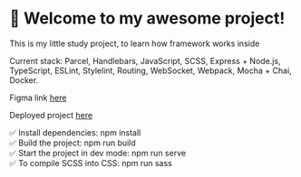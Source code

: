 # 🚀 Welcome to my awesome project!

This is my little study project, to learn how framework works inside

Current stack: Parcel, Handlebars, JavaScript, SCSS, Express + Node.js, TypeScript, ESLint, Stylelint, Routing, WebSocket, Webpack, Mocha + Chai, Docker.

Figma link [here](https://www.figma.com/file/vhdI8BVGn279kYa3bMS54K/Messanger?node-id=0%3A1)

Deployed project [here](https://soft-torte-46ed76.netlify.app/)

✅ Install dependencies: npm install <br/>
✅ Build the project: npm run build <br/>
✅ Start the project in dev mode: npm run serve <br/>
✅ To compile SCSS into CSS: npm run sass <br/>
